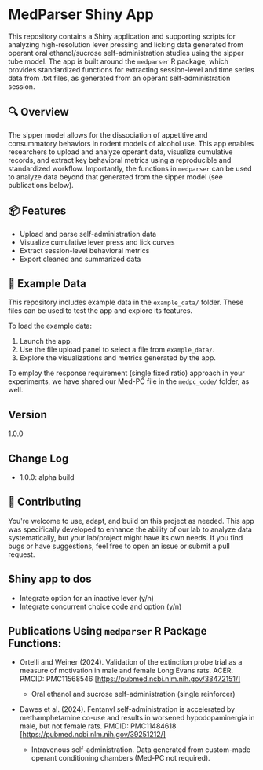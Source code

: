 # MedParser Shiny App

This repository contains a Shiny application and supporting scripts for analyzing high-resolution lever pressing and licking data generated from operant oral ethanol/sucrose self-administration studies using the sipper tube model. The app is built around the `medparser` R package, which provides standardized functions for extracting session-level and time series data from .txt files, as generated from an operant self-administration session.

## 🔍 Overview

The sipper model allows for the dissociation of appetitive and consummatory behaviors in rodent models of alcohol use. This app enables researchers to upload and analyze operant data, visualize cumulative records, and extract key behavioral metrics using a reproducible and standardized workflow. Importantly, the functions in `medparser` can be used to analyze data beyond that generated from the sipper model (see publications below). 

## 📦 Features

- Upload and parse self-administration data
- Visualize cumulative lever press and lick curves
- Extract session-level behavioral metrics
- Export cleaned and summarized data
  
## 📁 Example Data

This repository includes example data in the `example_data/` folder. These files can be used to test the app and explore its features.

To load the example data:
1. Launch the app.
2. Use the file upload panel to select a file from `example_data/`.
3. Explore the visualizations and metrics generated by the app.

To employ the response requirement (single fixed ratio) approach in your experiments, we have shared our Med-PC file in the `medpc_code/` folder, as well. 

## Version
1.0.0

## Change Log
- 1.0.0: alpha build

## 🤝 Contributing
You're welcome to use, adapt, and build on this project as needed. This app was specifically developed to enhance the ability of our lab to analyze data systematically, but your lab/project might have its own needs. If you find bugs or have suggestions, feel free to open an issue or submit a pull request. 

## Shiny app to dos
- Integrate option for an inactive lever (y/n)
- Integrate concurrent choice code and option (y/n)

## Publications Using `medparser` R Package Functions:
- Ortelli and Weiner (2024). Validation of the extinction probe trial as a measure of motivation in male and female Long Evans rats. ACER. PMCID: PMC11568546 [https://pubmed.ncbi.nlm.nih.gov/38472151/]
  - Oral ethanol and sucrose self-administration (single reinforcer)
 
- Dawes et al. (2024). Fentanyl self-administration is accelerated by methamphetamine co-use and results in worsened hypodopaminergia in male, but not female rats. PMCID: PMC11484618 [https://pubmed.ncbi.nlm.nih.gov/39251212/]
  - Intravenous self-administration. Data generated from custom-made operant conditioning chambers (Med-PC not required). 
